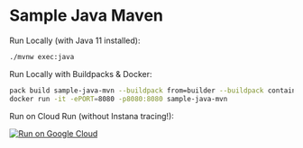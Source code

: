 # Sample Java Maven

Run Locally (with Java 11 installed):

```sh
./mvnw exec:java
```

Run Locally with Buildpacks & Docker:

```sh
pack build sample-java-mvn --buildpack from=builder --buildpack containers.instana.io/instana/release/google/buildpack --builder gcr.io/buildpacks/builder
docker run -it -ePORT=8080 -p8080:8080 sample-java-mvn
```

Run on Cloud Run (without Instana tracing!):

[![Run on Google Cloud](https://deploy.cloud.run/button.svg)](https://deploy.cloud.run)
